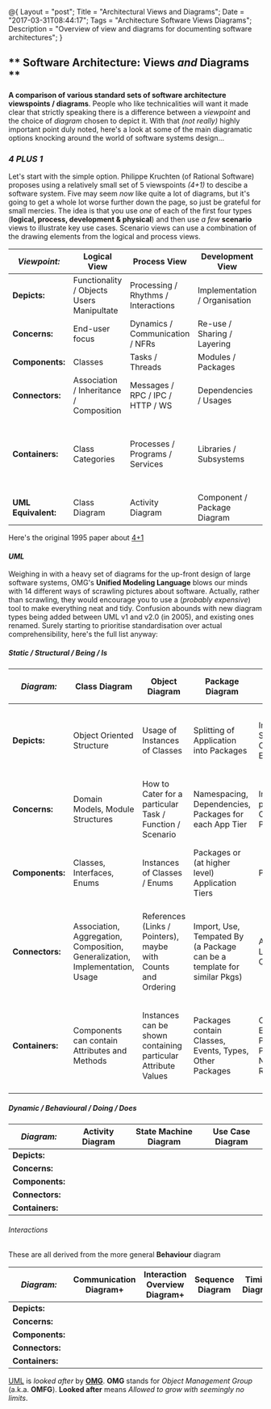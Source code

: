 @{
    Layout = "post";
    Title = "Architectural Views and Diagrams";
    Date = "2017-03-31T08:44:17";
    Tags = "Architecture Software Views Diagrams";
    Description = "Overview of view and diagrams for documenting software architectures";
}

** Software Architecture: Views _and_ Diagrams **
-------------------------------------------------

**A comparison of various standard sets of software architecture viewspoints / diagrams**. People who like
technicalities will want it made clear that strictly speaking there is a difference between a _viewpoint_
and the choice of _diagram_ chosen to depict it. With that _(not really)_ highly important point duly noted,
here's a look at some of the main diagramatic options knocking around the world of software systems design...

### _4 **PLUS** 1_ ###

Let's start with the simple option. Philippe Kruchten (of Rational Software) proposes using a relatively
small set of 5 viewspoints _(4+1)_ to descibe a software system. Five may seem _now_ like quite a lot of
diagrams, but it's going to get a whole lot worse further down the page, so just be grateful for small
mercies. The idea is that you use _one_ of each of the first four types (**logical, process, development & physical**)
and then use _a few_ **scenario** views to illustrate key use cases. Scenario views can use a combination of
the drawing elements from the logical and process views.

| _Viewpoint:_        | Logical View                              | Process View                        | Development View              | Physical View                     | Scenario Views                                               |
|---------------------|-------------------------------------------|-------------------------------------|-------------------------------|-----------------------------------|--------------------------------------------------------------|
| **Depicts:**        | Functionality / Objects Users Manipultate | Processing / Rhythms / Interactions | Implementation / Organisation | Deployment / Operation / Topology | Use Cases                                                    |
| **Concerns:**       | End-user focus                            | Dynamics / Communication / NFRs     | Re-use / Sharing / Layering   | Operability / Support             | Objects and Interactions                                     |
| **Components:**     | Classes                                   | Tasks / Threads                     | Modules / Packages            | VMs / DBs / Servers               | Steps / Scripts                                              |
| **Connectors:**     | Association / Inheritance / Composition   | Messages / RPC / IPC / HTTP / WS    | Dependencies / Usages         | Networking Protocols / Mediums    | Paths                                                        |
| **Containers:**     | Class Categories                          | Processes / Programs / Services     | Libraries / Subsystems        | Data-centres / Zones / Networks   | _Generally combines elements from Logical and Process Views_ |
| **UML Equivalent:** | Class Diagram                             | Activity Diagram                    | Component / Package Diagram   | Deployment Diagram                | Use Case Diagram                                             |

Here's the original 1995 paper about [4+1](http://www.cs.ubc.ca/~gregor/teaching/papers/4+1view-architecture.pdf)

#### _UML_ ####

Weighing in with a heavy set of diagrams for the up-front design of large software systems, OMG's **Unified Modeling Language**
blows our minds with 14 different ways of scrawling pictures about software. Actually, rather than scrawling, they would
encourage you to use a (_probably expensive_) tool to make everything neat and tidy. Confusion abounds with new diagram
types being added between UML v1 and v2.0 (in 2005), and existing ones renamed. Surely starting to prioritise standardisation
over actual comprehensibility, here's the full list anyway:

##### Static / Structural / Being / Is #####

| _Diagram:_          | Class Diagram                                                                | Object Diagram                                                | Package Diagram                                                         | Composite Structure Diagram+                                        | Component Diagram                                                                                                                | Deployment Diagram | Profile Diagram+ |
|---------------------|------------------------------------------------------------------------------|---------------------------------------------------------------|-------------------------------------------------------------------------|---------------------------------------------------------------------|----------------------------------------------------------------------------------------------------------------------------------|--------------------|------------------|
| **Depicts:**        | Object Oriented Structure                                                    | Usage of Instances of Classes                                 | Splitting of Application into Packages                                  | Internal Structure of a Composite Entity                            | Interchangeability of Components (Classes) in a Component Based Design or Service Oriented Architecture                          |                    |                  |
| **Concerns:**       | Domain Models, Module Structures                                             | How to Cater for a particular Task / Function / Scenario      | Namespacing, Dependencies, Packages for each App Tier                   | Internal Details, plus External Communications Ports                | The Interfaces that each Component Provides and Requires, Loose Coupling                                                         |                    |                  |
| **Components:**     | Classes, Interfaces, Enums                                                   | Instances of Classes / Enums                                  | Packages  or (at higher level) Application Tiers                        | Parts, Ports                                                        | Components, which are Individual Classes or a Structure built from Classes                                                       |                    |                  |
| **Connectors:**     | Association, Aggregation, Composition, Generalization, Implementation, Usage | References (Links / Pointers), maybe with Counts and Ordering | Import, Use, Tempated By (a Package can be a template for similar Pkgs) | Associations / Lines of Communication                               | Provided Interface, Required Interface, Delegation, Assemly, Class, Port, Dependency, Usage                                      |                    |                  |
| **Containers:**     | Components can contain Attributes and Methods                                | Instances can be shown containing particular Attribute Values | Packages contain Classes, Events, Types, Other Packages                 | Composite Entities have Ports and Parts, Parts have Names and Roles | Components can contain Classes and other Components. Both can have Roles. The 'Chip' icon signifies an Interchangeable Component |                    |                  |

##### Dynamic / Behavioural / Doing / Does #####

| _Diagram:_          | Activity Diagram | State Machine Diagram | Use Case Diagram |
|---------------------|------------------|-----------------------|------------------|
| **Depicts:**        |                  |                       |                  |
| **Concerns:**       |                  |                       |                  |
| **Components:**     |                  |                       |                  |
| **Connectors:**     |                  |                       |                  |
| **Containers:**     |                  |                       |                  |

###### Interactions ######

These are all derived from the more general **Behaviour** diagram

| _Diagram:_          | Communication Diagram+ | Interaction Overview Diagram+ | Sequence Diagram | Timing Diagram |
|---------------------|------------------------|-------------------------------|------------------|----------------|
| **Depicts:**        |                        |                               |                  |                |
| **Concerns:**       |                        |                               |                  |                |
| **Components:**     |                        |                               |                  |                |
| **Connectors:**     |                        |                               |                  |                |
| **Containers:**     |                        |                               |                  |                |

[UML](http://www.uml.org) is _looked after_ by [**OMG**](http://www.omg.org). **OMG** stands for _Object Management Group_
(a.k.a. **OMFG**). **Looked after** means _Allowed to grow with seemingly no limits_.